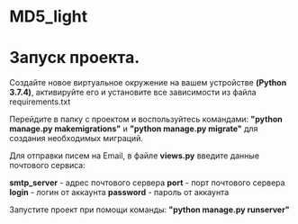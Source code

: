 # MD5_light


# Запуск проекта.

Создайте новое виртуальное окружение на вашем устройстве **(Python 3.7.4)**, активируйте его и установите все зависимости из файла requirements.txt

Перейдите в папку с проектом и воспользуйтесь командами:
**"python manage.py makemigrations"** и **"python manage.py migrate"** для создания необходимых миграций.

Для отправки писем на Email, в файле **views.py** введите данные почтового сервиса:

**smtp_server** - адрес почтового сервера
**port** - порт почтового сервера
**login** - логин от аккаунта
**password** - пароль от аккаунта

Запустите проект при помощи команды:
**"python manage.py runserver"**

